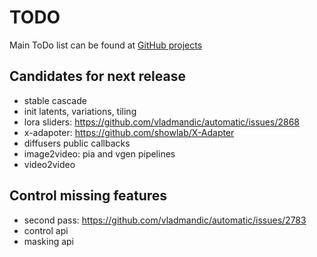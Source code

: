 # TODO

Main ToDo list can be found at [GitHub projects](https://github.com/users/vladmandic/projects)

## Candidates for next release

- stable cascade
- init latents, variations, tiling
- lora sliders: <https://github.com/vladmandic/automatic/issues/2868>
- x-adapoter: <https://github.com/showlab/X-Adapter>
- diffusers public callbacks  
- image2video: pia and vgen pipelines  
- video2video

## Control missing features

- second pass: <https://github.com/vladmandic/automatic/issues/2783>  
- control api  
- masking api  
